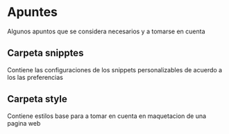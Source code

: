 # Apuntes
Algunos apuntos que se considera necesarios y a tomarse en cuenta

## Carpeta snipptes 
Contiene las configuraciones de los snippets personalizables de acuerdo a los las preferencias 

## Carpeta style 
Contiene estilos base para a tomar en cuenta en maquetacion de una pagina web 